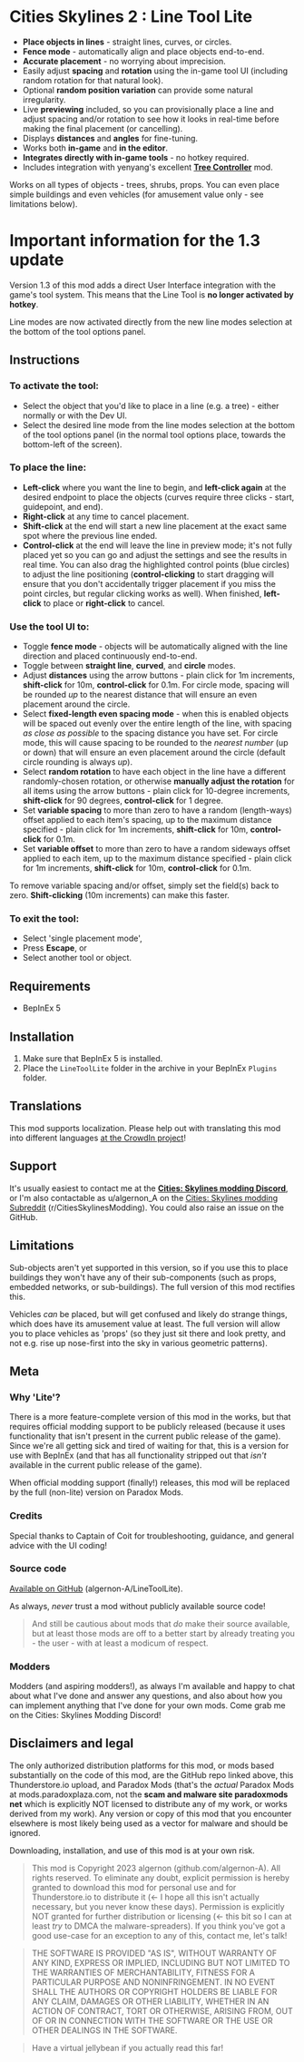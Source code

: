 # Cities Skylines 2 : Line Tool Lite
- **Place objects in lines** - straight lines, curves, or circles.
- **Fence mode** - automatically align and place objects end-to-end.
- **Accurate placement** - no worrying about imprecision.
- Easily adjust **spacing** and **rotation** using the in-game tool UI (including random rotation for that natural look).
- Optional **random position variation** can provide some natural irregularity.
- Live **previewing** included, so you can provisionally place a line and adjust spacing and/or rotation to see how it looks in real-time before making the final placement (or cancelling).
- Displays **distances** and **angles** for fine-tuning.
- Works both **in-game** and **in the editor**.
- **Integrates directly with in-game tools** - no hotkey required.
- Includes integration with yenyang's excellent **[Tree Controller](https://github.com/yenyang/Tree_Controller_BepInEx)** mod.

Works on all types of objects - trees, shrubs, props. You can even place simple buildings and even vehicles (for amusement value only - see limitations below).

# Important information for the 1.3 update
Version 1.3 of this mod adds a direct User Interface integration with the game's tool system.  This means that the Line Tool is **no longer activated by hotkey**.

Line modes are now activated directly from the new line modes selection at the bottom of the tool options panel.

## Instructions
### To activate the tool:
- Select the object that you'd like to place in a line (e.g. a tree) - either normally or with the Dev UI.
- Select the desired line mode from the line modes selection at the bottom of the tool options panel (in the normal tool options place, towards the bottom-left of the screen).

### To place the line:
- **Left-click** where you want the line to begin, and **left-click again** at the desired endpoint to place the objects (curves require three clicks - start, guidepoint, and end).
- **Right-click** at any time to cancel placement.
- **Shift-click** at the end will start a new line placement at the exact same spot where the previous line ended.
- **Control-click** at the end will leave the line in preview mode; it's not fully placed yet so you can go and adjust the settings and see the results in real time. You can also drag the highlighted control points (blue circles) to adjust the line positioning (**control-clicking** to start dragging will ensure that you don't accidentally trigger placement if you miss the point circles, but regular clicking works as well). When finished, **left-click** to place or **right-click** to cancel.

### Use the tool UI to:
- Toggle **fence mode** - objects will be automatically aligned with the line direction and placed continuously end-to-end.
- Toggle between **straight line**, **curved**, and **circle** modes.
- Adjust **distances** using the arrow buttons - plain click for 1m increments, **shift-click** for 10m, **control-click** for 0.1m. For circle mode, spacing will be rounded *up* to the nearest distance that will ensure an even placement around the circle.
- Select **fixed-length even spacing mode** - when this is enabled objects will be spaced out evenly over the entire length of the line, with spacing *as close as possible* to the spacing distance you have set. For circle mode, this will cause spacing to be rounded to the *nearest number* (up or down) that will ensure an even placement around the circle (default circle rounding is always *up*).
- Select **random rotation** to have each object in the line have a different randomly-chosen rotation, or otherwise **manually adjust the rotation** for all items using the arrow buttons - plain click for 10-degree increments, **shift-click** for 90 degrees, **control-click** for 1 degree.
- Set **variable spacing** to more than zero to have a random (length-ways) offset applied to each item's spacing, up to the maximum distance specified - plain click for 1m increments, **shift-click** for 10m, **control-click** for 0.1m.
- Set **variable offset** to more than zero to have a random sideways offset applied to each item, up to the maximum distance specified - plain click for 1m increments, **shift-click** for 10m, **control-click** for 0.1m.

To remove variable spacing and/or offset, simply set the field(s) back to zero. **Shift-clicking** (10m increments) can make this faster.

### To exit the tool:
- Select 'single placement mode',
- Press **Escape**, or
- Select another tool or object.

## Requirements
- BepInEx 5

## Installation
1. Make sure that BepInEx 5 is installed.
1. Place the `LineToolLite` folder in the archive in your BepInEx `Plugins` folder.

## Translations
This mod supports localization. Please help out with translating this mod into different languages [at the CrowdIn project](https://crowdin.com/project/line-tool-cs2/)!

## Support
It's usually easiest to contact me at the [**Cities: Skylines modding Discord**](https://discord.gg/ZaH2zjtk), or I'm also contactable as u/algernon_A on the [Cities: Skylines modding Subreddit](https://www.reddit.com/r/CitiesSkylinesModding) (r/CitiesSkylinesModding). You could also raise an issue on the GitHub.

## Limitations
Sub-objects aren't yet supported in this version, so if you use this to place buildings they won't have any of their sub-components (such as props, embedded networks, or sub-buildings). The full version of this mod rectifies this.

Vehicles *can* be placed, but will get confused and likely do strange things, which does have its amusement value at least. The full version will allow you to place vehicles as 'props' (so they just sit there and look pretty, and not e.g. rise up nose-first into the sky in various geometric patterns).

## Meta

### Why 'Lite'?
There is a more feature-complete version of this mod in the works, but that requires official modding support to be publicly released (because it uses functionality that isn't present in the current public release of the game). Since we're all getting sick and tired of waiting for that, this is a version for use with BepInEx (and that has all functionality stripped out that *isn't* available in the current public release of the game).

When official modding support (finally!) releases, this mod will be replaced by the full (non-lite) version on Paradox Mods.

### Credits
Special thanks to Captain of Coit for troubleshooting, guidance, and general advice with the UI coding!

### Source code
[Available on GitHub](https://github.com/algernon-A/LineToolLite) (algernon-A/LineToolLite).

As always, *never* trust a mod without publicly available source code!

>And still be cautious about mods that *do* make their source available, but at least those mods are off to a better start by already treating you - the user - with at least a modicum of respect.

### Modders
Modders (and aspiring modders!), as always I'm available and happy to chat about what I've done and answer any questions, and also about how you can implement anything that I've done for your own mods. Come grab me on the Cities: Skylines Modding Discord!

## Disclaimers and legal
The only authorized distribution platforms for this mod, or mods based substantially on the code of this mod, are the GitHub repo linked above, this Thunderstore.io upload, and Paradox Mods (that's the *actual* Paradox Mods at mods.paradoxplaza.com, not the **scam and malware site paradoxmods net** which is explicitly NOT licensed to distribute any of my work, or works derived from my work). Any version or copy of this mod that you encounter elsewhere is most likely being used as a vector for malware and should be ignored.

Downloading, installation, and use of this mod is at your own risk.

>This mod is Copyright 2023 algernon (github.com/algernon-A). All rights reserved. To eliminate any doubt, explicit permission is hereby granted to download this mod for personal use and for Thunderstore.io to distribute it (<- I hope all this isn't actually necessary, but you never know these days). Permission is explicitly NOT granted for further distribution or licensing (<- this bit so I can at least *try* to DMCA the malware-spreaders). If you think you've got a good use-case for an exception to any of this, contact me, let's talk!

>THE SOFTWARE IS PROVIDED "AS IS", WITHOUT WARRANTY OF ANY KIND, EXPRESS OR IMPLIED, INCLUDING BUT NOT LIMITED TO THE WARRANTIES OF MERCHANTABILITY, FITNESS FOR A PARTICULAR PURPOSE AND NONINFRINGEMENT. IN NO EVENT SHALL THE AUTHORS OR COPYRIGHT HOLDERS BE LIABLE FOR ANY CLAIM, DAMAGES OR OTHER LIABILITY, WHETHER IN AN ACTION OF CONTRACT, TORT OR OTHERWISE, ARISING FROM, OUT OF OR IN CONNECTION WITH THE SOFTWARE OR THE USE OR OTHER DEALINGS IN THE SOFTWARE.

>Have a virtual jellybean if you actually read this far!